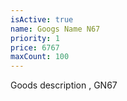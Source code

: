 ```yaml
---
isActive: true
name: Googs Name N67
priority: 1
price: 6767
maxCount: 100
---
```


Goods description , GN67